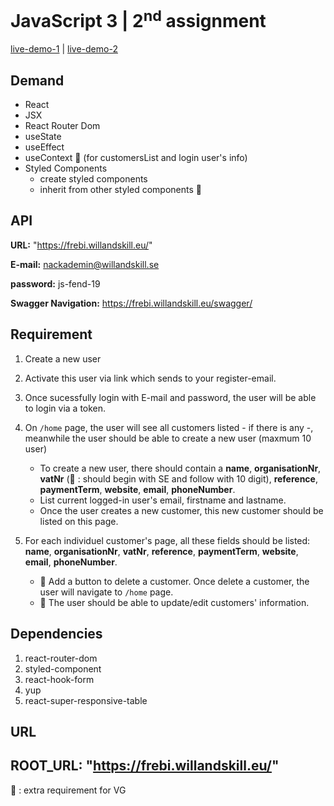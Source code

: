 # JavaScript 3 | 2<sup>nd</sup> assignment 
[live-demo-1](https://business-app-eight.vercel.app/)  |  [live-demo-2](https://business-app-live.herokuapp.com)

## Demand
- React
- JSX
- React Router Dom
- useState
- useEffect
- useContext 📌 (for customersList and login user's info)
- Styled Components
  - create styled components
  - inherit from other styled components 📌 

## API
**URL:** "https://frebi.willandskill.eu/"

**E-mail:** nackademin@willandskill.se

**password:** js-fend-19

**Swagger Navigation:** https://frebi.willandskill.eu/swagger/

## Requirement
1. Create a new user
2. Activate this user via link which sends to your register-email.
3. Once sucessfully login with E-mail and password, the user will be able to login via a token.
4. On `/home` page, the user will see all customers listed - if there is any -, meanwhile the user should be able to create a new user (maxmum 10 user)
  
     - To create a new user, there should contain a **name**, **organisationNr**, **vatNr** (📌  : should begin with SE and follow with 10 digit), **reference**, **paymentTerm**, **website**, **email**, **phoneNumber**.
     - List current logged-in user's email, firstname and lastname.
     - Once the user creates a new customer, this new customer should be listed on this page.
5. For each individuel customer's page, all these fields should be listed: **name**, **organisationNr**, **vatNr**, **reference**, **paymentTerm**, **website**, **email**, **phoneNumber**.
   
   - 📌 Add a button to delete a customer. Once delete a customer, the user will navigate to `/home` page.
   - 📌 The user should be able to update/edit customers' information. 


## Dependencies
1. react-router-dom
2. styled-component
3. react-hook-form
4. yup
5. react-super-responsive-table

## URL
ROOT_URL: "https://frebi.willandskill.eu/"
---
📌 : extra requirement for VG
